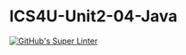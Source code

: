 # ICS4U-Unit2-04-Java
[![GitHub's Super Linter](https://github.com/cameron-teed/ICS4U-Unit2-04-Java/workflows/GitHub's%20Super%20Linter/badge.svg)](https://github.com/cameron-teed/ICS4U-Unit2-04-Java/actions)
